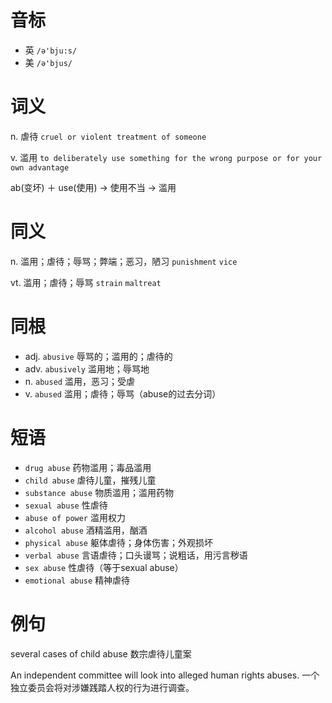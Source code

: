 # 音标

- 英 `/ə'bju:s/`
- 美 `/ə'bjus/`

# 词义

n. 虐待
`cruel or violent treatment of someone`

v. 滥用
`to deliberately use something for the wrong purpose or for your own advantage`



ab(变坏) ＋ use(使用) → 使用不当 → 滥用

# 同义

n. 滥用；虐待；辱骂；弊端；恶习，陋习
`punishment` `vice`

vt. 滥用；虐待；辱骂
`strain` `maltreat`

# 同根

- adj. `abusive` 辱骂的；滥用的；虐待的
- adv. `abusively` 滥用地；辱骂地
- n. `abused` 滥用，恶习；受虐
- v. `abused` 滥用；虐待；辱骂（abuse的过去分词）

# 短语

- `drug abuse` 药物滥用；毒品滥用
- `child abuse` 虐待儿童，摧残儿童
- `substance abuse` 物质滥用；滥用药物
- `sexual abuse` 性虐待
- `abuse of power` 滥用权力
- `alcohol abuse` 酒精滥用，酗酒
- `physical abuse` 躯体虐待；身体伤害；外观损坏
- `verbal abuse` 言语虐待；口头谩骂；说粗话，用污言秽语
- `sex abuse` 性虐待（等于sexual abuse）
- `emotional abuse` 精神虐待

# 例句

several cases of child abuse
数宗虐待儿童案

An independent committee will look into alleged human rights abuses.
一个独立委员会将对涉嫌践踏人权的行为进行调查。


